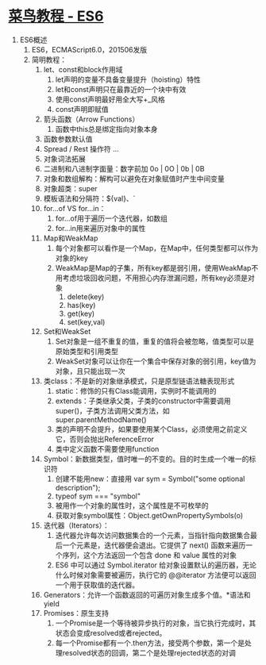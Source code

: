 # [菜鸟教程 - ES6](https://www.runoob.com/w3cnote/es6-tutorial.html)

1. ES6概述
    1. ES6，ECMAScript6.0，201506发版
    2. 简明教程：
       1. let、const和block作用域
          1. let声明的变量不具备变量提升（hoisting）特性
          2. let和const声明只在最靠近的一个块中有效
          3. 使用const声明最好用全大写+_风格
          4. const声明即赋值
       2. 箭头函数（Arrow Functions）
          1. 函数中this总是绑定指向对象本身
       3. 函数参数默认值
       4. Spread / Rest 操作符 ...
       5. 对象词法拓展
       6. 二进制和八进制字面量：数字前加 0o | 0O | 0b | 0B
       7. 对象和数组解构：解构可以避免在对象赋值时产生中间变量
       8. 对象超类：super
       9. 模板语法和分隔符：${val}、`
       10. for...of VS for...in：
           1.  for...of用于遍历一个迭代器，如数组
           2.  for...in用来遍历对象中的属性
       11. Map和WeakMap
           1.  每个对象都可以看作是一个Map，在Map中，任何类型都可以作为对象的key
           2.  WeakMap是Map的子集，所有key都是弱引用，使用WeakMap不用考虑垃圾回收问题，不用担心内存泄漏问题，所有key必须是对象
               1.  delete(key)
               2.  has(key)
               3.  get(key)
               4.  set(key,val)
       12. Set和WeakSet
           1.  Set对象是一组不重复的值，重复的值将会被忽略，值类型可以是原始类型和引用类型
           2.  WeakSet对象可以让你在一个集合中保存对象的弱引用，key值为对象，且只能出现一次
       13. 类class：不是新的对象继承模式，只是原型链语法糖表现形式
           1.  static：修饰的只有Class能调用，实例时不能调用的
           2.  extends：子类继承父类，子类的constructor中需要调用super()，子类方法调用父类方法，如super.parentMethodName()
           3.  类的声明不会提升，如果要使用某个Class，必须使用之前定义它，否则会抛出ReferenceError
           4.  类中定义函数不需要使用function
       14. Symbol：新数据类型，值时唯一的不变的。目的时生成一个唯一的标识符
           1.  创建不能用new：直接用 var sym = Symbol("some optional description");
           2.  typeof sym === "symbol"
           3.  被用作一个对象的属性时，这个属性是不可枚举的
           4.  获取对象symbol属性：Object.getOwnPropertySymbols(o)
       15. 迭代器（Iterators）：
           1.  迭代器允许每次访问数据集合的一个元素，当指针指向数据集合最后一个元素是，迭代器便会退出。它提供了 next() 函数来遍历一个序列，这个方法返回一个包含 done 和 value 属性的对象
           2.  ES6 中可以通过 Symbol.iterator 给对象设置默认的遍历器，无论什么时候对象需要被遍历，执行它的 @@iterator 方法便可以返回一个用于获取值的迭代器。
       16. Generators：允许一个函数返回的可遍历对象生成多个值。*语法和yield
       17. Promises：原生支持
           1.  一个Promise是一个等待被异步执行的对象，当它执行完成时，其状态会变成resolved或者rejected。
           2.  每一个Promise都有一个.then方法，接受两个参数，第一个是处理resolved状态的回调，第二个是处理rejected状态的对调